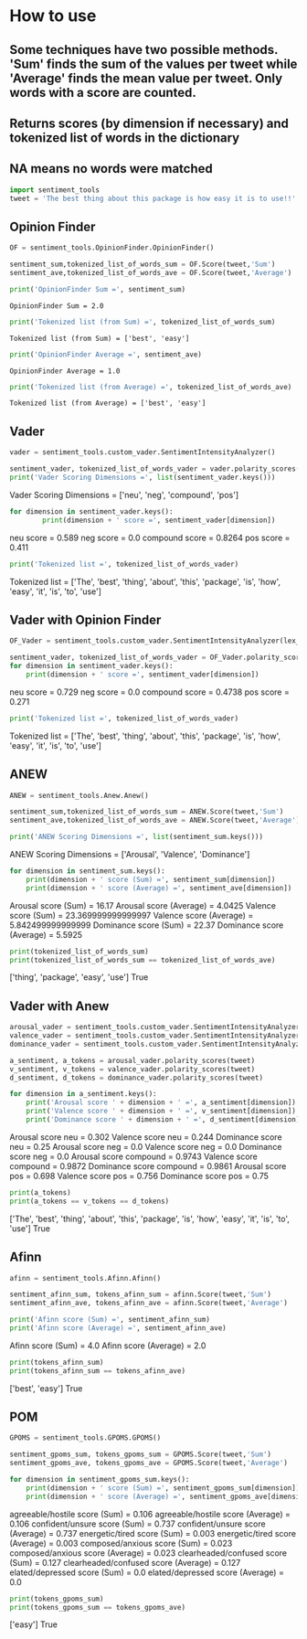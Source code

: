 # How to use

## Some techniques have two possible methods. 'Sum' finds the sum of the values per tweet while 'Average' finds the mean value per tweet. Only words with a score are counted.

## Returns scores (by dimension if necessary) and tokenized list of words in the dictionary
## NA means no words were matched

```python
import sentiment_tools
tweet = 'The best thing about this package is how easy it is to use!!'
```

## Opinion Finder

```python
OF = sentiment_tools.OpinionFinder.OpinionFinder()

sentiment_sum,tokenized_list_of_words_sum = OF.Score(tweet,'Sum')
sentiment_ave,tokenized_list_of_words_ave = OF.Score(tweet,'Average')

print('OpinionFinder Sum =', sentiment_sum)
```
	OpinionFinder Sum = 2.0
```python
print('Tokenized list (from Sum) =', tokenized_list_of_words_sum)
```
	Tokenized list (from Sum) = ['best', 'easy']
```python
print('OpinionFinder Average =', sentiment_ave)
```
	OpinionFinder Average = 1.0
```python
print('Tokenized list (from Average) =', tokenized_list_of_words_ave)
```
	Tokenized list (from Average) = ['best', 'easy']


## Vader

```python
vader = sentiment_tools.custom_vader.SentimentIntensityAnalyzer()

sentiment_vader, tokenized_list_of_words_vader = vader.polarity_scores(tweet)
print('Vader Scoring Dimensions =', list(sentiment_vader.keys()))
```
Vader Scoring Dimensions = ['neu', 'neg', 'compound', 'pos']
```python
for dimension in sentiment_vader.keys():
	 	print(dimension + ' score =', sentiment_vader[dimension])
```
neu score = 0.589
neg score = 0.0
compound score = 0.8264
pos score = 0.411
```python
print('Tokenized list =', tokenized_list_of_words_vader)
```
Tokenized list = ['The', 'best', 'thing', 'about', 'this', 'package', 'is', 'how', 'easy', 'it', 'is', 'to', 'use']


## Vader with Opinion Finder

```python
OF_Vader = sentiment_tools.custom_vader.SentimentIntensityAnalyzer(lex_dict='sentiment_tools/data/OpFi-Sent.txt', lex_sep= ' ')

sentiment_vader, tokenized_list_of_words_vader = OF_Vader.polarity_scores(tweet)
for dimension in sentiment_vader.keys():
	print(dimension + ' score =', sentiment_vader[dimension])
```
neu score = 0.729
neg score = 0.0
compound score = 0.4738
pos score = 0.271
```python
print('Tokenized list =', tokenized_list_of_words_vader)
```
Tokenized list = ['The', 'best', 'thing', 'about', 'this', 'package', 'is', 'how', 'easy', 'it', 'is', 'to', 'use']

## ANEW

```python
ANEW = sentiment_tools.Anew.Anew()

sentiment_sum,tokenized_list_of_words_sum = ANEW.Score(tweet,'Sum')
sentiment_ave,tokenized_list_of_words_ave = ANEW.Score(tweet,'Average')

print('ANEW Scoring Dimensions =', list(sentiment_sum.keys()))
```
ANEW Scoring Dimensions = ['Arousal', 'Valence', 'Dominance']
```python
for dimension in sentiment_sum.keys():
	print(dimension + ' score (Sum) =', sentiment_sum[dimension])
	print(dimension + ' score (Average) =', sentiment_ave[dimension])
```
Arousal score (Sum) = 16.17
Arousal score (Average) = 4.0425
Valence score (Sum) = 23.369999999999997
Valence score (Average) = 5.842499999999999
Dominance score (Sum) = 22.37
Dominance score (Average) = 5.5925
```python
print(tokenized_list_of_words_sum)
print(tokenized_list_of_words_sum == tokenized_list_of_words_ave)
```
['thing', 'package', 'easy', 'use']
True


## Vader with Anew

```python
arousal_vader = sentiment_tools.custom_vader.SentimentIntensityAnalyzer(lex_dict='sentiment_tools/data/Anew_arousal.txt', lex_sep= '\t')
valence_vader = sentiment_tools.custom_vader.SentimentIntensityAnalyzer(lex_dict='sentiment_tools/data/Anew_valence.txt', lex_sep= '\t')
dominance_vader = sentiment_tools.custom_vader.SentimentIntensityAnalyzer(lex_dict='sentiment_tools/data/Anew_dominance.txt', lex_sep= '\t')

a_sentiment, a_tokens = arousal_vader.polarity_scores(tweet)
v_sentiment, v_tokens = valence_vader.polarity_scores(tweet)
d_sentiment, d_tokens = dominance_vader.polarity_scores(tweet)

for dimension in a_sentiment.keys():
	print('Arousal score ' + dimension + ' =', a_sentiment[dimension])
	print('Valence score ' + dimension + ' =', v_sentiment[dimension])
	print('Dominance score ' + dimension + ' =', d_sentiment[dimension])
```
Arousal score neu = 0.302
Valence score neu = 0.244
Dominance score neu = 0.25
Arousal score neg = 0.0
Valence score neg = 0.0
Dominance score neg = 0.0
Arousal score compound = 0.9743
Valence score compound = 0.9872
Dominance score compound = 0.9861
Arousal score pos = 0.698
Valence score pos = 0.756
Dominance score pos = 0.75
```python
print(a_tokens)
print(a_tokens == v_tokens == d_tokens)
```
['The', 'best', 'thing', 'about', 'this', 'package', 'is', 'how', 'easy', 'it', 'is', 'to', 'use']
True

## Afinn

```python
afinn = sentiment_tools.Afinn.Afinn()

sentiment_afinn_sum, tokens_afinn_sum = afinn.Score(tweet,'Sum')
sentiment_afinn_ave, tokens_afinn_ave = afinn.Score(tweet,'Average')

print('Afinn score (Sum) =', sentiment_afinn_sum)
print('Afinn score (Average) =', sentiment_afinn_ave)
```
Afinn score (Sum) = 4.0
Afinn score (Average) = 2.0
```python
print(tokens_afinn_sum)
print(tokens_afinn_sum == tokens_afinn_ave)
```
['best', 'easy']
True

## POM

```python
GPOMS = sentiment_tools.GPOMS.GPOMS()

sentiment_gpoms_sum, tokens_gpoms_sum = GPOMS.Score(tweet,'Sum')
sentiment_gpoms_ave, tokens_gpoms_ave = GPOMS.Score(tweet,'Average')

for dimension in sentiment_gpoms_sum.keys():
	print(dimension + ' score (Sum) =', sentiment_gpoms_sum[dimension])
	print(dimension + ' score (Average) =', sentiment_gpoms_ave[dimension])
```
agreeable/hostile score (Sum) = 0.106
agreeable/hostile score (Average) = 0.106
confident/unsure score (Sum) = 0.737
confident/unsure score (Average) = 0.737
energetic/tired score (Sum) = 0.003
energetic/tired score (Average) = 0.003
composed/anxious score (Sum) = 0.023
composed/anxious score (Average) = 0.023
clearheaded/confused score (Sum) = 0.127
clearheaded/confused score (Average) = 0.127
elated/depressed score (Sum) = 0.0
elated/depressed score (Average) = 0.0
```python
print(tokens_gpoms_sum)
print(tokens_gpoms_sum == tokens_gpoms_ave)
```
['easy']
True